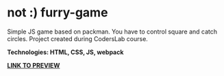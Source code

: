 # not :) furry-game
Simple JS game based on packman.
You have to control square and catch circles. Project created during CodersLab course.

**Technologies: HTML, CSS, JS, webpack**

<a href="https://karminkarmen.github.io/furry-game/">**LINK TO PREVIEW**</a>
